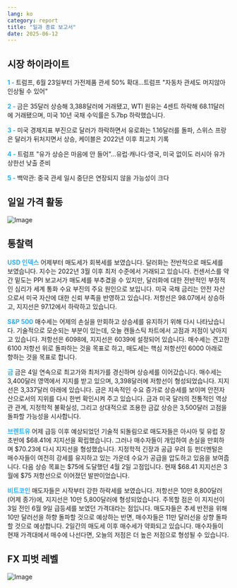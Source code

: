 ```yaml
---
lang: ko
category: report
title: "일과 종료 보고서"
date: 2025-06-12
---
```



<h2>시장 하이라이트</h2>
<strong style="color: #2caef7;">1 - </strong> 트럼프, 6월 23일부터 가전제품 관세 50% 확대…트럼프 "자동차 관세도 머지않아 인상될 수 있어"

<strong style="color: #2caef7;">2 - </strong> 금은 35달러 상승해 3,388달러에 거래됐고, WTI 원유는 4센트 하락해 68.11달러에 거래됐으며, 미국 10년 국채 수익률은 5.7bp 하락했습니다.

<strong style="color: #2caef7;">3 - </strong> 미국 경제지표 부진으로 달러가 하락하면서 유로화는 1.16달러를 돌파, 스위스 프랑은 달러가 뒤처지면서 상승, 케이블은 2022년 이후 최고치 기록

<strong style="color: #2caef7;">4 - </strong> 트럼프 "유가 상승은 마음에 안 들어"…유럽·캐나다·영국, 미국 없이도 러시아 유가 상한선 낮출 준비

<strong style="color: #2caef7;">5 - </strong> 백악관: 중국 관세 일시 중단은 연장되지 않을 가능성이 크다



<h2>일일 가격 활동</h2>
<img src="https://markleighedu.github.io/img/Jun-2025/12-Jun-2025/price.jpg" alt="Image"/>

<h2>통찰력</h2>
<strong style="color: #2caef7;">USD 인덱스</strong> 어제부터 매도세가 회복세를 보였습니다. 달러화는 전반적으로 매도세를 보였습니다. 지수는 2022년 3월 이후 최저 수준에서 거래되고 있습니다. 컨센서스를 약간 밑도는 PPI 보고서가 매도세를 부추겼을 수 있지만, 달러화에 대한 전반적인 부정적인 심리가 세계 통화 수요 부진의 주요 원인으로 보입니다. 미국 국채 금리는 안전 자산으로서 미국 자산에 대한 신뢰 부족을 반영하고 있습니다. 저항선은 98.07에서 상승하고, 지지선은 97.12에서 하락하고 있습니다.

<strong style="color: #2caef7;">S&P 500</strong> 매수세는 어제의 손실을 만회하고 상승세를 유지하기 위해 다시 나타났습니다. 기술적으로 모순되는 부분이 있는데, 오늘 캔들스틱 차트에서 고점과 저점이 낮아지고 있습니다. 저항선은 6098에, 지지선은 6039에 설정되어 있습니다. 매수세는 견고한 6100 저항선 위로 돌파하는 것을 목표로 하고, 매도세는 핵심 저항선인 6000 아래로 향하는 것을 목표로 합니다.

<strong style="color: #2caef7;">금</strong> 금은 4일 연속으로 최고가와 최저가를 경신하며 상승세를 이어갔습니다. 매수세는 3,400달러 영역에서 지지를 받고 있으며, 3,398달러에 저항선이 형성되었습니다. 지지선은 3,337달러 아래에 있습니다. 금은 지속적인 수요 증가로 상승세를 보이며 안전자산으로서의 지위를 다시 한번 확인시켜 주고 있습니다. 금과 미국 달러의 전통적인 역상관 관계, 지정학적 불확실성, 그리고 상대적으로 조용한 금값 상승은 3,500달러 고점을 돌파할 가능성을 시사합니다.

<strong style="color: #2caef7;">브렌트유</strong> 어제 급등 이후 예상되었던 기술적 되돌림으로 매도자들은 아시아 및 유럽 장 초반에 $68.41에 지지선을 확립했습니다. 그러나 매수자들이 개입하여 손실을 만회하며 $70.23에 다시 지지선을 형성했습니다. 지정학적 긴장과 공급 우려 등 펀더멘털은 매수자들이 여전히 강세를 유지하고 있는 가운데 수요가 공급을 압도하고 있음을 보여줍니다. 다음 상승 목표는 $75에 도달했던 4월 2일 고점입니다. 현재 $68.41 지지선은 3월에 $75 저항선으로 이어졌던 발판이었습니다.

<strong style="color: #2caef7;">비트코인</strong> 매도자들은 시작부터 강한 하락세를 보였습니다. 저항선은 10만 8,800달러(어제 종가)에, 지지선은 10만 5,800달러에 형성되었습니다. 주목할 점은 이 지지선이 3일 전인 6월 9일 급등세를 보였던 가격대라는 점입니다. 매도자들은 추세 반전을 위해 10만 달러선을 하향 돌파할 것으로 예상하는 반면, 매수자들은 11만 달러선을 상향 돌파할 것으로 예상합니다. 2일간의 매도세 이후 매수세가 약화되고 있습니다. 매수자들이 현재 가격대에서 매수에 나선다면, 오늘의 저점은 더 높은 저점으로 형성될 수 있습니다.



<h2>FX 피벗 레벨</h2>
<img src="https://markleighedu.github.io/img/Jun-2025/12-Jun-2025/pivot.jpg" alt="Image"/>